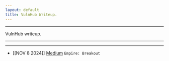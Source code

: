 ```yaml
---
layout: default
title: VulnHub Writeup.
---
```


<hr>
VulnHub writeup.
<hr>
<hr>

- [[NOV 8 2024]] [Medium](https://medium.com/@the.opemi.aa/walk-through-vulnhub-empire-breakout-c36a43ab4b46) `Empire: Breakout` 
